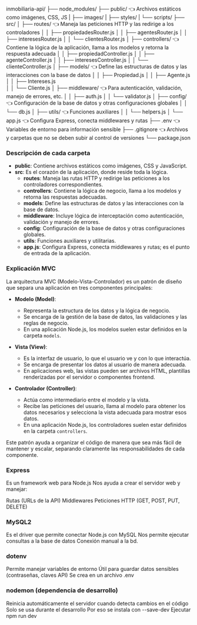 inmobiliaria-api/
├── node_modules/
├── public/            👈 Archivos estáticos como imágenes, CSS, JS
|   ├── images/
|   ├── styles/
|   └── scripts/
├── src/
│   ├── routes/           👈 Maneja las peticiones HTTP y las redirige a los controladores
│   │   ├── propiedadesRouter.js
│   │   ├── agentesRouter.js
│   │   ├── interesesRouter.js
│   │   └── clientesRouter.js
│   ├── controllers/      👈 Contiene la lógica de la aplicación, llama a los modelos y retorna la respuesta adecuada
│   │   ├── propiedadController.js
│   │   ├── agenteController.js
│   │   ├── interesesController.js
│   │   └── clienteController.js
│   ├── models/           👈 Define las estructuras de datos y las interacciones con la base de datos
│   │   ├── Propiedad.js
│   │   ├── Agente.js
│   │   ├── Intereses.js        
│   │   └── Cliente.js
│   ├── middleware/       👈 Para autenticación, validación, manejo de errores, etc.
│   │   ├── auth.js
│   │   └── validator.js
│   ├── config/           👈 Configuración de la base de datos y otras configuraciones globales
│   │   └── db.js
│   ├── utils/            👈 Funciones auxiliares
│   │   └── helpers.js
│   └── app.js            👈 Configura Express, conecta middlewares y rutas
├── .env                  👈 Variables de entorno para información sensible
├── .gitignore            👈 Archivos y carpetas que no se deben subir al control de versiones
└── package.json

### Descripción de cada carpeta

- **public**: Contiene archivos estáticos como imágenes, CSS y JavaScript.
- **src**: Es el corazón de la aplicación, donde reside toda la lógica.
  - **routes**: Maneja las rutas HTTP y redirige las peticiones a los controladores correspondientes.
  - **controllers**: Contiene la lógica de negocio, llama a los modelos y retorna las respuestas adecuadas.
  - **models**: Define las estructuras de datos y las interacciones con la base de datos.
  - **middleware**: Incluye lógica de interceptación como autenticación, validación y manejo de errores.
  - **config**: Configuración de la base de datos y otras configuraciones globales.
  - **utils**: Funciones auxiliares y utilitarias.
  - **app.js**: Configura Express, conecta middlewares y rutas; es el punto de entrada de la aplicación.

### Explicación MVC

La arquitectura MVC (Modelo-Vista-Controlador) es un patrón de diseño que separa una aplicación en tres componentes principales:

- **Modelo (Model)**: 
  - Representa la estructura de los datos y la lógica de negocio.
  - Se encarga de la gestión de la base de datos, las validaciones y las reglas de negocio.
  - En una aplicación Node.js, los modelos suelen estar definidos en la carpeta `models`.

- **Vista (View)**: 
  - Es la interfaz de usuario, lo que el usuario ve y con lo que interactúa.
  - Se encarga de presentar los datos al usuario de manera adecuada.
  - En aplicaciones web, las vistas pueden ser archivos HTML, plantillas renderizadas por el servidor o componentes frontend.

- **Controlador (Controller)**: 
  - Actúa como intermediario entre el modelo y la vista.
  - Recibe las peticiones del usuario, llama al modelo para obtener los datos necesarios y selecciona la vista adecuada para mostrar esos datos.
  - En una aplicación Node.js, los controladores suelen estar definidos en la carpeta `controllers`.

Este patrón ayuda a organizar el código de manera que sea más fácil de mantener y escalar, separando claramente las responsabilidades de cada componente.




### Express  

Es un framework web para Node.js
Nos ayuda a crear el servidor web y manejar:

Rutas (URLs de la API)
Middlewares
Peticiones HTTP (GET, POST, PUT, DELETE)

### MySQL2

Es el driver que permite conectar Node.js con MySQL
Nos permite ejecutar consultas a la base de datos
Conexión manual a la bd.

### dotenv

Permite manejar variables de entorno
Útil para guardar datos sensibles (contraseñas, claves API)
Se crea en un archivo .env

### nodemon (dependencia de desarrollo)

Reinicia automáticamente el servidor cuando detecta cambios en el código
Solo se usa durante el desarrollo
Por eso se instala con --save-dev
Ejecutar npm run dev